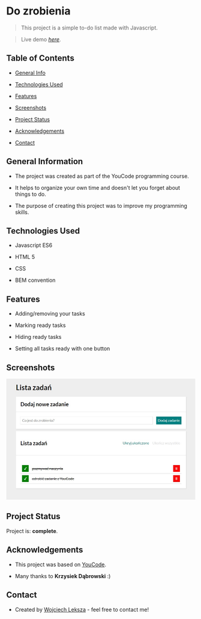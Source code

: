 # Do zrobienia

  

> This project is a simple to-do list made with Javascript.

  

> Live demo [_here_](https://wojciech-leksza.github.io/to-do-list/).

  

## Table of Contents

  

* [General Info](#general-information)

  

* [Technologies Used](#technologies-used)

  

* [Features](#features)

  

* [Screenshots](#screenshots)

  

* [Project Status](#project-status)

  

* [Acknowledgements](#acknowledgements)

  

* [Contact](#contact)

  

## General Information

  

- The project was created as part of the YouCode programming course.

  

- It helps to organize your own time and doesn't let you forget about things to do.

  

- The purpose of creating this project was to improve my programming skills.

  

## Technologies Used

  

- Javascript ES6

- HTML 5

- CSS

- BEM convention

  

## Features

  

- Adding/removing your tasks

- Marking ready tasks

- Hiding ready tasks 

- Setting all tasks ready with one button

  

## Screenshots

  

![Example screenshot](./images/screenshot.jpg)

  

## Project Status

  

Project is: **complete**.

  

## Acknowledgements

  

- This project was based on [YouCode](https://youcode.pl/).

  

- Many thanks to **Krzysiek Dąbrowski** :)

  

## Contact

  

- Created by [Wojciech Leksza](https://github.com/wojciech-leksza) - feel free to contact me!